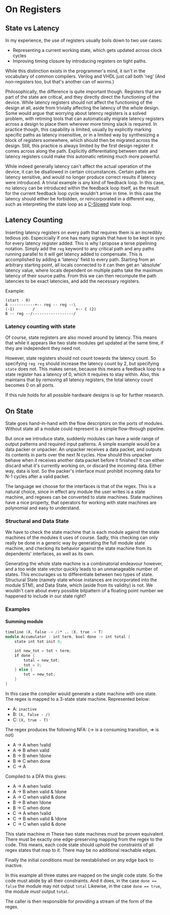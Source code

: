

# On Registers

## State vs Latency

In my experience, the use of registers usually boils down to two use cases: 
- Representing a current working state, which gets updated across clock cycles
- Improving timing closure by introducing registers on tight paths. 

While this distinction exists in the programmer's mind, it isn't in the vocabulary of common compilers. Verilog and VHDL just call both 'reg' (And non-registers too, but that's another can of worms.) 

Philosophically, the difference is quite important though. Registers that are part of the state are critical, and they directly direct the functioning of the device. While latency registers should not affect the functioning of the design at all, aside from trivially affecting the latency of the whole design. Some would argue that worrying about latency registers is a solved problem, with retiming tools that can automatically migrate latency registers across a design to place them wherever more timing slack is required. In practice though, this capability is limited, usually by explicitly marking specific paths as latency insensitive, or in a limited way by synthesizing a block of registers somewhere, which should then be migrated across the design. Still, this practice is always limited by the first design register it comes across along the path. Explicitly differentiating between state and latency registers could make this automatic retiming much more powerful. 

While indeed generally latency can't affect the actual operation of the device, it can be disallowed in certain circumstances. Certain paths are latency sensitive, and would no longer produce correct results if latency were introduced. A trivial example is any kind of feedback loop. In this case, no latency can be introduced within the feedback loop itself, as the result for the current feedback loop cycle wouldn't arrive in time. In this case the latency should either be forbidden, or reincorporated in a different way, such as interpreting the state loop as a [C-Slowed](https://en.wikipedia.org/wiki/C-slowing) state loop. 

## Latency Counting
Inserting latency registers on every path that requires them is an incredibly tedious job. Especicially if one has many signals that have to be kept in sync for every latency register added. This is why I propose a terse pipelining notation. Simply add the `reg` keyword to any critical path and any paths running parallel to it will get latency added to compensate. This is accomplished by adding a 'latency' field to every path. Starting from an arbitrary starting point, all locals connected to it can then get an 'absolute' latency value, where locals dependent on multiple paths take the maximum latency of their source paths. From this we can then recompute the path latencies to be exact latencies, and add the necessary registers. 

Example:
```
(start - 0)
A -----------+-- reg -- reg --\
(-1)        /                  +-- C (2)
B -- reg --/------------------/
```

### Latency counting with state
Of course, state registers are also moved around by latency. This means that while it appears like two state modules get updated at the same time, if they are independent they need not. 

However, state registers should not count towards the latency count. So specifying `reg reg` should increase the latency count by 2, but specifying `state` does not. This makes sense, because this means a feedback loop to a state register has a latency of 0, which it requires to stay within. Also, this maintains that by removing all latency registers, the total latency count becomes 0 on all ports. 

If this rule holds for all possible hardware designs is up for further research. 

## On State
State goes hand-in-hand with the flow descriptors on the ports of modules. Without state all a module could represent is a simple flow-through pipeline. 

But once we introduce state, suddenly modules can have a wide range of output patterns and required input patterns. A simple example would be a data packer or unpacker. An unpacker receives a data packet, and outputs its contents in parts over the next N cycles. How should this unpacker behave when it receives another data packet before it finishes? It can either discard what it's currently working on, or discard the incoming data. Either way, data is lost. So the packer's interface must prohibit incoming data for N-1 cycles after a valid packet. 

The language we choose for the interfaces is that of the regex. This is a natural choice, since in effect any module the user writes is a state machine, and regexes can be converted to state machines. State machines have a nice property, that operators for working with state machines are polynomial and easy to understand.

### Structural and Data State
We have to check the state machine that is each module against the state machines of the modules it uses of course. Sadly, this checking can only really be done in a generic way by generating the full module state machine, and checking its behavior against the state machine from its dependents' interfaces, as well as its own. 

Generating the whole state machine is a combinatorial endeavour however, and a too wide state vector quickly leads to an unmanageable number of states. This encourages us to differentiate between two types of state. Structural State (namely state whose instances are incorporated into the module STM), and Data State, which (aside from its validity) is not. We wouldn't care about every possible bitpattern of a floating point number we happened to include in our state right?

### Examples
#### Summing module
```Verilog
timeline (X, false -> /)* .. (X, true -> T)
module Accumulator : int term, bool done -> int total {
    state int tot init 0;

    int new_tot = tot + term;
    if done {
        total = new_tot;
        tot = 0;
    } else {
        tot = new_tot;
    }
}
```

In this case the compiler would generate a state machine with one state. The regex is mapped to a 3-state state machine. Represented below:

- A: `inactive`
- B: `(X, false - /)`
- C: `(X, true - T)` 

The regex produces the following NFA: (-> is a consuming transition, => is not)
- A -> A when !valid
- A => B when valid
- B -> B when !done
- B => C when done
- C -> A

Compiled to a DFA this gives:
- A -> A when !valid
- A -> B when valid & !done
- A -> C when valid & done
- B -> B when !done
- B -> C when done
- C -> A when !valid
- C -> B when valid & !done
- C -> C when valid & done

This state machine m
These two state machines must be proven equivalent. There must be exactly one edge-preserving mapping from the regex to the code. This means, each code state should uphold the constraints of all regex states that map to it. There may be no additional reachable edges. 

Finally the initial conditions must be reestablished on any edge back to inactive. 

In this example all three states are mapped on the single code state. So the code must abide by all their constraints. And it does, in the case `done == false` the module may not output `total` Likewise, in the case `done == true`, the module *must* output `total`. 

The caller is then responsible for providing a stream of the form of the regex. 
